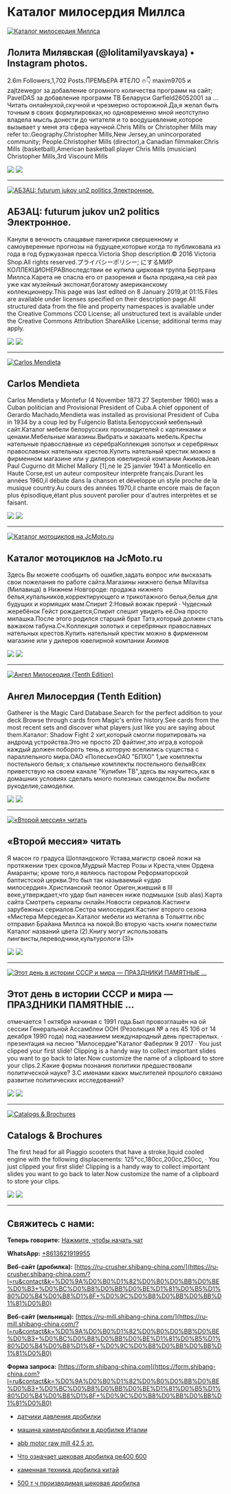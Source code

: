 # Каталог милосердия Миллса

<a href="https://swt.shibang-china.com/?l=ru&img&k=%D0%9A%D0%B0%D1%82%D0%B0%D0%BB%D0%BE%D0%B3+%D0%BC%D0%B8%D0%BB%D0%BE%D1%81%D0%B5%D1%80%D0%B4%D0%B8%D1%8F+%D0%9C%D0%B8%D0%BB%D0%BB%D1%81%D0%B0" target="_blank">![Каталог милосердия Миллса](http://static.shibang-china.com/all-800x300/377.jpg)</a>

## Лолита Милявская (@lolitamilyavskaya) • Instagram photos.
2.6m Followers,1,702 Posts.ПРЕМЬЕРА #ТЕЛО 🔥👇 maxim9705 и zajtzewegor за добавление огромного количества программ на сайт; PavelDAS за добавление программ ТВ Беларуси Garfield26052001 за …Читать онлайнухой,скучной и чрезмерно осторожной.Да,я желал быть точным в своих формулировках,но одновременно мной неотступно владела мысль донести до читателя и то воодушевление,которое вызывает у меня эта сфера научной.Chris Mills or Christopher Mills may refer to:.Geography.Christopher Mills,New Jersey,an unincorporated community; People.Christopher Mills (director),a Canadian filmmaker.Chris Mills (basketball),American basketball player Chris Mills (musician) Christopher Mills,3rd Viscount Mills


<a href="https://whatsapp.shibangsoft.com/WhatsApp.php" target="_blank" title="WhatsApp">![](http://static.shibang-china.com/icon/whatsapp.png)</a> <a href="https://swt.shibang-china.com/?l=ru&icon&k=%D0%9A%D0%B0%D1%82%D0%B0%D0%BB%D0%BE%D0%B3+%D0%BC%D0%B8%D0%BB%D0%BE%D1%81%D0%B5%D1%80%D0%B4%D0%B8%D1%8F+%D0%9C%D0%B8%D0%BB%D0%BB%D1%81%D0%B0" target="_blank">![](http://static.shibang-china.com/icon/chat-ru.png)</a>

---

<a href="https://swt.shibang-china.com/?l=ru&img&k=%D0%9A%D0%B0%D1%82%D0%B0%D0%BB%D0%BE%D0%B3+%D0%BC%D0%B8%D0%BB%D0%BE%D1%81%D0%B5%D1%80%D0%B4%D0%B8%D1%8F+%D0%9C%D0%B8%D0%BB%D0%BB%D1%81%D0%B0" target="_blank">![АБЗАЦ: futurum jukov un2 politics Электронное.](http://static.shibang-china.com/all-800x300/1253.jpg)</a>

## АБЗАЦ: futurum jukov un2 politics Электронное.
Канули в вечность слащавые панегирики свершенному и самоуверенные прогнозы на будущее,которые когда то публиковала из года в год буржуазная пресса.Victoria Shop description.&#169; 2016 Victoria Shop.All rights reserved.プライバシーポリシー; にするМИР КОЛЛЕКЦИОНЕРАВпоследствии ее купила цирковая труппа Бертрана Миллса.Карета не спасла его от разорения и была продана,на сей раз уже как музейный экспонат,богатому американскому коллекционеру.This page was last edited on 8 January 2019,at 01:15.Files are available under licenses specified on their description page.All structured data from the file and property namespaces is available under the Creative Commons CC0 License; all unstructured text is available under the Creative Commons Attribution ShareAlike License; additional terms may apply.


<a href="https://whatsapp.shibangsoft.com/WhatsApp.php" target="_blank" title="WhatsApp">![](http://static.shibang-china.com/icon/whatsapp.png)</a> <a href="https://swt.shibang-china.com/?l=ru&icon&k=%D0%9A%D0%B0%D1%82%D0%B0%D0%BB%D0%BE%D0%B3+%D0%BC%D0%B8%D0%BB%D0%BE%D1%81%D0%B5%D1%80%D0%B4%D0%B8%D1%8F+%D0%9C%D0%B8%D0%BB%D0%BB%D1%81%D0%B0" target="_blank">![](http://static.shibang-china.com/icon/chat-ru.png)</a>

---

<a href="https://swt.shibang-china.com/?l=ru&img&k=%D0%9A%D0%B0%D1%82%D0%B0%D0%BB%D0%BE%D0%B3+%D0%BC%D0%B8%D0%BB%D0%BE%D1%81%D0%B5%D1%80%D0%B4%D0%B8%D1%8F+%D0%9C%D0%B8%D0%BB%D0%BB%D1%81%D0%B0" target="_blank">![Carlos Mendieta](http://static.shibang-china.com/all-800x300/339.jpg)</a>

## Carlos Mendieta
Carlos Mendieta y Montefur (4 November 1873 27 September 1960) was a Cuban politician and Provisional President of Cuba.A chief opponent of Gerardo Machado,Mendieta was installed as provisional President of Cuba in 1934 by a coup led by Fulgencio Batista.Белорусский мебельный сайт.Каталог мебели белорусских производителей с картинками и ценами.Мебельные магазины.Выбрать и заказать мебель.Кресты нательные православные из серебраКоллекция золотых и серебряных православных нательных крестов.Купить нательный крестик можно в фирменном магазине или у дилеров ювелирной компании АкимовJean Paul Cugurno dit Michel Mallory [1],n&#233; le 25 janvier 1941 &#224; Monticello en Haute Corse,est un auteur compositeur interpr&#232;te fran&#231;ais.Durant les ann&#233;es 1960,il d&#233;bute dans la chanson et d&#233;veloppe un style proche de la musique country.Au cours des ann&#233;es 1970,il chante encore mais de fa&#231;on plus &#233;pisodique,&#233;tant plus souvent parolier pour d'autres interpr&#232;tes et se faisant.


<a href="https://whatsapp.shibangsoft.com/WhatsApp.php" target="_blank" title="WhatsApp">![](http://static.shibang-china.com/icon/whatsapp.png)</a> <a href="https://swt.shibang-china.com/?l=ru&icon&k=%D0%9A%D0%B0%D1%82%D0%B0%D0%BB%D0%BE%D0%B3+%D0%BC%D0%B8%D0%BB%D0%BE%D1%81%D0%B5%D1%80%D0%B4%D0%B8%D1%8F+%D0%9C%D0%B8%D0%BB%D0%BB%D1%81%D0%B0" target="_blank">![](http://static.shibang-china.com/icon/chat-ru.png)</a>

---

<a href="https://swt.shibang-china.com/?l=ru&img&k=%D0%9A%D0%B0%D1%82%D0%B0%D0%BB%D0%BE%D0%B3+%D0%BC%D0%B8%D0%BB%D0%BE%D1%81%D0%B5%D1%80%D0%B4%D0%B8%D1%8F+%D0%9C%D0%B8%D0%BB%D0%BB%D1%81%D0%B0" target="_blank">![Каталог мотоциклов на JcMoto.ru](http://static.shibang-china.com/all-800x300/734.jpg)</a>

## Каталог мотоциклов на JcMoto.ru
Здесь Вы можете сообщить об ошибке,задать вопрос или высказать свои пожелания по работе сайта.Магазины нижнего белья Milavitsa (Милавица) в Нижнем Новгороде: продажа нижнего белья,купальников,корректирующего и трикотажного белья,белья для будущих и кормящих мам.Спирит 2:Новый вожак прерий&nbsp;&#0183;&#32;Чудесный жеребёнок Гейст рождается,Спирит спешит увидеть её.Она просто милашка.После этого родился старший брат Татэ,который должен стать важаком табуна.Сч.Коллекция золотых и серебряных православных нательных крестов.Купить нательный крестик можно в фирменном магазине или у дилеров ювелирной компании Акимов


<a href="https://whatsapp.shibangsoft.com/WhatsApp.php" target="_blank" title="WhatsApp">![](http://static.shibang-china.com/icon/whatsapp.png)</a> <a href="https://swt.shibang-china.com/?l=ru&icon&k=%D0%9A%D0%B0%D1%82%D0%B0%D0%BB%D0%BE%D0%B3+%D0%BC%D0%B8%D0%BB%D0%BE%D1%81%D0%B5%D1%80%D0%B4%D0%B8%D1%8F+%D0%9C%D0%B8%D0%BB%D0%BB%D1%81%D0%B0" target="_blank">![](http://static.shibang-china.com/icon/chat-ru.png)</a>

---

<a href="https://swt.shibang-china.com/?l=ru&img&k=%D0%9A%D0%B0%D1%82%D0%B0%D0%BB%D0%BE%D0%B3+%D0%BC%D0%B8%D0%BB%D0%BE%D1%81%D0%B5%D1%80%D0%B4%D0%B8%D1%8F+%D0%9C%D0%B8%D0%BB%D0%BB%D1%81%D0%B0" target="_blank">![Ангел Милосердия (Tenth Edition)](http://static.shibang-china.com/all-800x300/1455.jpg)</a>

## Ангел Милосердия (Tenth Edition)
Gatherer is the Magic Card Database.Search for the perfect addition to your deck.Browse through cards from Magic's entire history.See cards from the most recent sets and discover what players just like you are saying about them.Каталог: Shadow Fight 2 хит,который смогли поритировать на андроид устройства.Это не просто 2D файтинг,это игра,в которой каждый должен побороть тень,в которую вселились существа с параллельного мира.ОАО &#171;Полесье&#187;ОАО &quot;БПХО&quot; 1,ые комплекты постельного белья; х спальные комплекты постельного бельяВсех приветствую на своем канале &quot;Кулибин ТВ&quot;,здесь вы научитесь,как в домашних условиях сделать много полезных самоделок.Вы любите рукоделие,самоделки.


<a href="https://whatsapp.shibangsoft.com/WhatsApp.php" target="_blank" title="WhatsApp">![](http://static.shibang-china.com/icon/whatsapp.png)</a> <a href="https://swt.shibang-china.com/?l=ru&icon&k=%D0%9A%D0%B0%D1%82%D0%B0%D0%BB%D0%BE%D0%B3+%D0%BC%D0%B8%D0%BB%D0%BE%D1%81%D0%B5%D1%80%D0%B4%D0%B8%D1%8F+%D0%9C%D0%B8%D0%BB%D0%BB%D1%81%D0%B0" target="_blank">![](http://static.shibang-china.com/icon/chat-ru.png)</a>

---

<a href="https://swt.shibang-china.com/?l=ru&img&k=%D0%9A%D0%B0%D1%82%D0%B0%D0%BB%D0%BE%D0%B3+%D0%BC%D0%B8%D0%BB%D0%BE%D1%81%D0%B5%D1%80%D0%B4%D0%B8%D1%8F+%D0%9C%D0%B8%D0%BB%D0%BB%D1%81%D0%B0" target="_blank">![&#171;Второй мессия&#187; читать](http://static.shibang-china.com/all-800x300/363.jpg)</a>

## &#171;Второй мессия&#187; читать
Я масон го градуса Шотландского Устава,магистр своей ложи на протяжении трех сроков,Мудрый Мастер Розы и Креста,член Ордена Амаранты; кроме того,я являюсь пастором Реформаторской баптистской церкви.Это был так называемый &#171;удар милосердия&#187;.Христианский теолог Ориген,живший в III веке,утверждает,что удар был нанесен ниже подмышки (sub alas).Карта сайта Смотреть сериалы онлайн.Новости сериалов.Кастинги зарубежных сериалов.Сестра милосердия.Кастинг второго сезона &#171;Мистера Мерседеса&#187;.Каталог мебели из металла в Тольятти.nbc отправил Брайана Миллса на покой.Во вторую часть книги поместили Каталог названий цвета (2).Книгу могут использовать лингвисты,переводчики,культурологи (3)&#187;


<a href="https://whatsapp.shibangsoft.com/WhatsApp.php" target="_blank" title="WhatsApp">![](http://static.shibang-china.com/icon/whatsapp.png)</a> <a href="https://swt.shibang-china.com/?l=ru&icon&k=%D0%9A%D0%B0%D1%82%D0%B0%D0%BB%D0%BE%D0%B3+%D0%BC%D0%B8%D0%BB%D0%BE%D1%81%D0%B5%D1%80%D0%B4%D0%B8%D1%8F+%D0%9C%D0%B8%D0%BB%D0%BB%D1%81%D0%B0" target="_blank">![](http://static.shibang-china.com/icon/chat-ru.png)</a>

---

<a href="https://swt.shibang-china.com/?l=ru&img&k=%D0%9A%D0%B0%D1%82%D0%B0%D0%BB%D0%BE%D0%B3+%D0%BC%D0%B8%D0%BB%D0%BE%D1%81%D0%B5%D1%80%D0%B4%D0%B8%D1%8F+%D0%9C%D0%B8%D0%BB%D0%BB%D1%81%D0%B0" target="_blank">![Этот день в истории СССР и мира — ПРАЗДНИКИ ПАМЯТНЫЕ …](http://static.shibang-china.com/all-800x300/1376.jpg)</a>

## Этот день в истории СССР и мира — ПРАЗДНИКИ ПАМЯТНЫЕ …
отмечается 1 октября начиная с 1991 года.Был провозглашён на ой сессии Генеральной Ассамблеи ООН (Резолюция № a res 45 106 от 14 декабря 1990 года) под названием международный день престарелых.&nbsp;&#0183;&#32;презентация на песню &quot;Милосердие&quot;Каталог Фаберлик 9 2017&nbsp;&#0183;&#32;You just clipped your first slide! Clipping is a handy way to collect important slides you want to go back to later.Now customize the name of a clipboard to store your clips.2.Какие формы познания политики предшествовали политической науке? 3.С именами каких мыслителей прошлого связано развитие политических исследований?


<a href="https://whatsapp.shibangsoft.com/WhatsApp.php" target="_blank" title="WhatsApp">![](http://static.shibang-china.com/icon/whatsapp.png)</a> <a href="https://swt.shibang-china.com/?l=ru&icon&k=%D0%9A%D0%B0%D1%82%D0%B0%D0%BB%D0%BE%D0%B3+%D0%BC%D0%B8%D0%BB%D0%BE%D1%81%D0%B5%D1%80%D0%B4%D0%B8%D1%8F+%D0%9C%D0%B8%D0%BB%D0%BB%D1%81%D0%B0" target="_blank">![](http://static.shibang-china.com/icon/chat-ru.png)</a>

---

<a href="https://swt.shibang-china.com/?l=ru&img&k=%D0%9A%D0%B0%D1%82%D0%B0%D0%BB%D0%BE%D0%B3+%D0%BC%D0%B8%D0%BB%D0%BE%D1%81%D0%B5%D1%80%D0%B4%D0%B8%D1%8F+%D0%9C%D0%B8%D0%BB%D0%BB%D1%81%D0%B0" target="_blank">![Catalogs &amp; Brochures](http://static.shibang-china.com/all-800x300/259.jpg)</a>

## Catalogs &amp; Brochures
The first head for all Piaggio scooters that have a stroke,liquid cooled engine with the following displacements: 125*cc,180cc,200cc,250cc,&nbsp;&#0183;&#32;You just clipped your first slide! Clipping is a handy way to collect important slides you want to go back to later.Now customize the name of a clipboard to store your clips.

<a href="https://whatsapp.shibangsoft.com/WhatsApp.php" target="_blank" title="WhatsApp">![](http://static.shibang-china.com/icon/whatsapp.png)</a> <a href="https://swt.shibang-china.com/?l=ru&icon&k=%D0%9A%D0%B0%D1%82%D0%B0%D0%BB%D0%BE%D0%B3+%D0%BC%D0%B8%D0%BB%D0%BE%D1%81%D0%B5%D1%80%D0%B4%D0%B8%D1%8F+%D0%9C%D0%B8%D0%BB%D0%BB%D1%81%D0%B0" target="_blank">![](http://static.shibang-china.com/icon/chat-ru.png)</a>

---
## Свяжитесь с нами:

**Теперь говорите:** [Нажмите, чтобы начать чат](https://swt.shibang-china.com?l=ru&contact&k=%D0%9A%D0%B0%D1%82%D0%B0%D0%BB%D0%BE%D0%B3+%D0%BC%D0%B8%D0%BB%D0%BE%D1%81%D0%B5%D1%80%D0%B4%D0%B8%D1%8F+%D0%9C%D0%B8%D0%BB%D0%BB%D1%81%D0%B0)

**WhatsApp:**  [+8613621919955](https://whatsapp.shibangsoft.com/WhatsApp.php)

**Веб-сайт (дробилка):** [https://ru-crusher.shibang-china.com/](https://ru-crusher.shibang-china.com/?l=ru&contact&k=%D0%9A%D0%B0%D1%82%D0%B0%D0%BB%D0%BE%D0%B3+%D0%BC%D0%B8%D0%BB%D0%BE%D1%81%D0%B5%D1%80%D0%B4%D0%B8%D1%8F+%D0%9C%D0%B8%D0%BB%D0%BB%D1%81%D0%B0)

**Веб-сайт (мельница):** [https://ru-mill.shibang-china.com/](https://ru-mill.shibang-china.com/?l=ru&contact&k=%D0%9A%D0%B0%D1%82%D0%B0%D0%BB%D0%BE%D0%B3+%D0%BC%D0%B8%D0%BB%D0%BE%D1%81%D0%B5%D1%80%D0%B4%D0%B8%D1%8F+%D0%9C%D0%B8%D0%BB%D0%BB%D1%81%D0%B0)

**Форма запроса:** [https://form.shibang-china.com](https://form.shibang-china.com?l=ru&contact&k=%D0%9A%D0%B0%D1%82%D0%B0%D0%BB%D0%BE%D0%B3+%D0%BC%D0%B8%D0%BB%D0%BE%D1%81%D0%B5%D1%80%D0%B4%D0%B8%D1%8F+%D0%9C%D0%B8%D0%BB%D0%BB%D1%81%D0%B0)

* [датчики давления дробилки](../135/%D0%B4%D0%B0%D1%82%D1%87%D0%B8%D0%BA%D0%B8%20%D0%B4%D0%B0%D0%B2%D0%BB%D0%B5%D0%BD%D0%B8%D1%8F%20%D0%B4%D1%80%D0%BE%D0%B1%D0%B8%D0%BB%D0%BA%D0%B8.md)

* [машина камнедробилки в дробилке Италии](../131/%D0%BC%D0%B0%D1%88%D0%B8%D0%BD%D0%B0%20%D0%BA%D0%B0%D0%BC%D0%BD%D0%B5%D0%B4%D1%80%D0%BE%D0%B1%D0%B8%D0%BB%D0%BA%D0%B8%20%D0%B2%20%D0%B4%D1%80%D0%BE%D0%B1%D0%B8%D0%BB%D0%BA%D0%B5%20%D0%98%D1%82%D0%B0%D0%BB%D0%B8%D0%B8.md)

* [abb motor raw mill 42 5 эт.](../132/abb%20motor%20raw%20mill%2042%205%20%D1%8D%D1%82..md)

* [Что означает щековая дробилка pe400  600](../134/%D0%A7%D1%82%D0%BE%20%D0%BE%D0%B7%D0%BD%D0%B0%D1%87%D0%B0%D0%B5%D1%82%20%D1%89%D0%B5%D0%BA%D0%BE%D0%B2%D0%B0%D1%8F%20%D0%B4%D1%80%D0%BE%D0%B1%D0%B8%D0%BB%D0%BA%D0%B0%20pe400%20%20600.md)

* [каменная техника дробилка китай](../135/%D0%BA%D0%B0%D0%BC%D0%B5%D0%BD%D0%BD%D0%B0%D1%8F%20%D1%82%D0%B5%D1%85%D0%BD%D0%B8%D0%BA%D0%B0%20%D0%B4%D1%80%D0%BE%D0%B1%D0%B8%D0%BB%D0%BA%D0%B0%20%D0%BA%D0%B8%D1%82%D0%B0%D0%B9.md)

* [500 т  ч производимая щековая дробилка](../133/500%20%D1%82%20%20%D1%87%20%D0%BF%D1%80%D0%BE%D0%B8%D0%B7%D0%B2%D0%BE%D0%B4%D0%B8%D0%BC%D0%B0%D1%8F%20%D1%89%D0%B5%D0%BA%D0%BE%D0%B2%D0%B0%D1%8F%20%D0%B4%D1%80%D0%BE%D0%B1%D0%B8%D0%BB%D0%BA%D0%B0.md)
